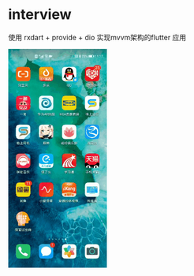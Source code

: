 # interview

使用 rxdart + provide + dio 实现mvvm架构的flutter 应用

![image](https://github.com/yeyunHZ/interview-flutter/blob/master/WeChat_20201229111802.gif)
